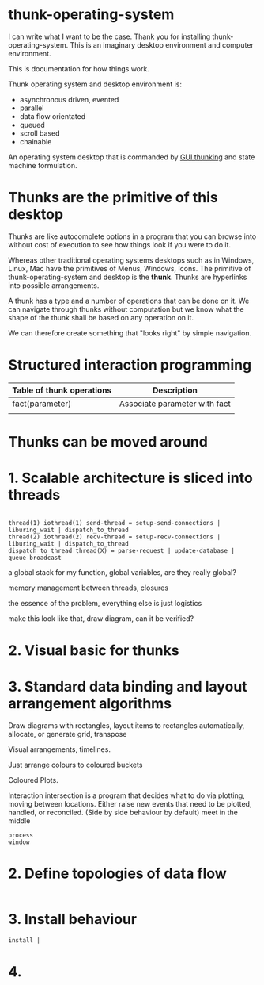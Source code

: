 # thunk-operating-system
I can write what I want to be the case. Thank you for installing thunk-operating-system. This is an imaginary desktop environment and computer environment.

 This is documentation for how things work.

Thunk operating system and desktop environment is:

* asynchronous driven, evented
* parallel
* data flow orientated
* queued
* scroll based
* chainable

An operating system desktop that is commanded by [GUI thunking](https://github.com/samsquire/gui-thunks) and state machine formulation.

# Thunks are the primitive of this desktop

Thunks are like autocomplete options in a program that you can browse into without cost of execution to see how things look if you were to do it.

Whereas other traditional operating systems desktops such as in Windows, Linux, Mac have the primitives of Menus, Windows, Icons. The primitive of thunk-operating-system and desktop is the **thunk**. Thunks are hyperlinks into possible arrangements.

A thunk has a type and a number of operations that can be done on it. We can navigate through thunks without computation but we know what the shape of the thunk shall be based on any operation on it.

We can therefore create something that "looks right" by simple navigation.



# Structured interaction programming

| Table of thunk operations | Description                   |
| ------------------------- | ----------------------------- |
| fact(parameter)           | Associate parameter with fact |
|                           |                               |



# Thunks can be moved around



# 1. Scalable architecture is sliced into threads

```

thread(1) iothread(1) send-thread = setup-send-connections | liburing_wait | dispatch_to_thread
thread(2) iothread(2) recv-thread = setup-recv-connections | liburing_wait | dispatch_to_thread
dispatch_to_thread thread(X) = parse-request | update-database | queue-broadcast

```

a global stack for my function, global variables, are they really global?

memory management between threads, closures

the essence of the problem, everything else is just logistics

make this look like that, draw diagram, can it be verified?

# 2. Visual basic for thunks

# 3. Standard data binding and layout arrangement algorithms

Draw diagrams with rectangles, layout items to rectangles automatically, allocate, or generate grid, transpose

Visual arrangements, timelines.

Just arrange colours to coloured buckets

Coloured Plots.

Interaction intersection is a program that decides what to do via plotting, moving between locations. Either raise new events that need to be plotted, handled, or reconciled. (Side by side behaviour by default) meet in the middle



```
process
window
```



# 2. Define topologies of data flow



```
```



# 3. Install behaviour

```
install | 
```



# 4.

